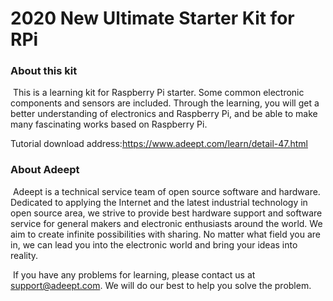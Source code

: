 # 2020 New Ultimate Starter Kit for RPi

### About this kit

​	This is a learning kit for Raspberry Pi starter. Some common electronic components and sensors are included. Through the learning, you will get a better understanding of electronics and Raspberry Pi, and be able to make many fascinating works based on Raspberry Pi.

Tutorial download address:https://www.adeept.com/learn/detail-47.html

### About Adeept

​	Adeept is a technical service team of open source software and hardware. Dedicated to applying the Internet and the latest industrial technology in open source area, we strive to provide best hardware support and software service for general makers and electronic enthusiasts around the world. We aim to create infinite possibilities with sharing. No matter what field you are in, we can lead you into the electronic world and bring your ideas into reality.

​	If you have any problems for learning, please contact us at [support@adeept.com](support@adeept.com). We will do our best to help you solve the problem.